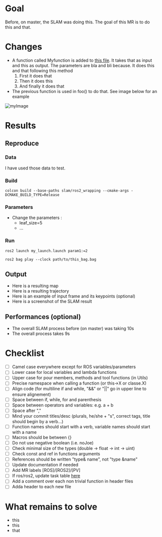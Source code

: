 # Goal

Before, on master, the SLAM was doing this. The goal of this MR is to do this and that.

# Changes

* A function called Myfunction is added to [this file](https://gitlab.kitware.com/keu-computervision/slam_epita/-/blob/master/slam_lib/src/LocalOptimizer.cxx?ref_type=heads). It takes that as input and this as output. The parameters are bla and bli because. It does this and that following this method
  1. First it does that
  2. Then it does this
  3. And finally it does that
* The previous function is used in foo() to do that. See image below for an example

![myImage](/uploads/fd3c7b2e05117ab69ee0fb1990994465/myImage.png)

# Results

## Reproduce

### Data

I have used those data to test.

### Build

`colcon build --base-paths slam/ros2_wrapping --cmake-args -DCMAKE_BUILD_TYPE=Release`

### Parameters

* Change the parameters :
  * leaf_size=5
  * ...

### Run

`ros2 launch my_launch.launch param1:=2`

`ros2 bag play --clock path/to/this_bag.bag`

## Output

* Here is a resulting map
* Here is a resulting trajectory
* Here is an example of input frame and its keypoints (optional)
* Here is a screenshot of the SLAM result

## Performances (optional)

* The overall SLAM process before (on master) was taking 10s
* The overall process takes 9s

# Checklist

- [ ] Camel case everywhere except for ROS variables/parameters
- [ ] Lower case for local variables and lambda functions
- [ ] Upper case for pour members, methods and tool functions (in Utils)
- [ ] Precise namespace when calling a function (or this->X or classe.X)
- [ ] Align code (for multiline if and while, "&&" or "||" go in upper line to ensure alignement)
- [ ] Space between if, while, for and parenthesis
- [ ] Space between operators and variables: e.g. a + b
- [ ] Space after ","
- [ ] Mind your commit titles/desc (plurals, he/she + "s", correct tags, title should begin by a verb...)
- [ ] Function names should start with a verb, variable names should start with a name
- [ ] Macros should be between {}
- [ ] Do not use negative boolean (i.e. noJoe)
- [ ] Check minimal size of the types (double -> float -> int -> uint)
- [ ] Check const and ref in functions arguments
- [ ] References should be written "type& name", not "type &name"
- [ ] Update documentation if needed
- [ ] Add MR labels [ROS]/[ROS2]/[PV]
- [ ] If ros/ros2, update task table [here](https://gitlab.kitware.com/keu-computervision/slam/-/issues/55)
- [ ] Add a comment over each non trivial function in header files
- [ ] Adda header to each new file

# What remains to solve

* this
* this
* that

